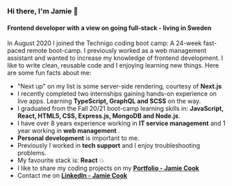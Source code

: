 ### Hi there, I'm Jamie 👋

#### Frontend developer with a view on going full-stack - living in Sweden

In August 2020 I joined the Technigo coding boot camp: A 24-week fast-paced remote boot-camp. I previously worked as a web management assistant and wanted to increase my knowledge of frontend development. I like to write clean, reusable code and I enjoying learning new things. Here are some fun facts about me:

* "Next up" on my list is some server-side rendering, courtesy of **Next.js** 
* I recently completed two internships gaining hands-on experience on live apps. Learning **TypeScript, GraphQL and SCSS** on the way.
* I graduated from the Fall 20/21 boot-camp learning skills in: **JavaScript, React, HTML5, CSS, Express.js, MongoDB and Node.js**.
* I have over 8 years experience working in **IT service management** and 1 year working in **web management** .
* **Personal development** is important to me.
* Previously I worked in **tech support** and I enjoy troubleshooting problems.
* My favourite stack is: **React** 💥
* I like to share my coding projects on my **[Portfolio - Jamie Cook](https://jamiecook.netlify.app/)**
* Contact me on **[LinkedIn - Jamie Cook](https://www.linkedin.com/in/jamiepcook)**
<!--
**the-j-curl/the-j-curl** is a ✨ _special_ ✨ repository because its `README.md` (this file) appears on your GitHub profile.
-->
